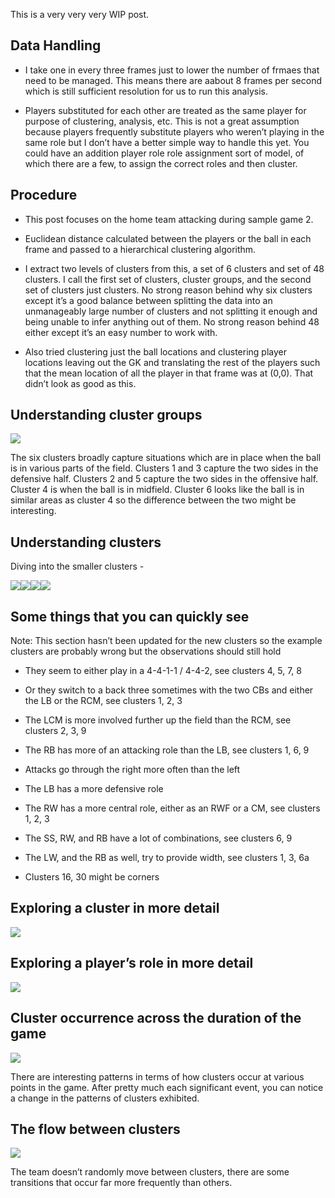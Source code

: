 This is a very very very WIP post.

Data Handling
-------------

-   I take one in every three frames just to lower the number of frmaes
    that need to be managed. This means there are aabout 8 frames per
    second which is still sufficient resolution for us to run this
    analysis.

-   Players substituted for each other are treated as the same player
    for purpose of clustering, analysis, etc. This is not a great
    assumption because players frequently substitute players who weren’t
    playing in the same role but I don’t have a better simple way to
    handle this yet. You could have an addition player role role
    assignment sort of model, of which there are a few, to assign the
    correct roles and then cluster.

Procedure
---------

-   This post focuses on the home team attacking during sample game 2.

-   Euclidean distance calculated between the players or the ball in
    each frame and passed to a hierarchical clustering algorithm.

-   I extract two levels of clusters from this, a set of 6 clusters and
    set of 48 clusters. I call the first set of clusters, cluster
    groups, and the second set of clusters just clusters. No strong
    reason behind why six clusters except it’s a good balance between
    splitting the data into an unmanageably large number of clusters and
    not splitting it enough and being unable to infer anything out of
    them. No strong reason behind 48 either except it’s an easy number
    to work with.

-   Also tried clustering just the ball locations and clustering player
    locations leaving out the GK and translating the rest of the players
    such that the mean location of all the player in that frame was at
    (0,0). That didn’t look as good as this.

Understanding cluster groups
----------------------------

![](ClusteringPlayerBallCoordinates_files/figure-markdown_strict/PrintingClusterGroups-1.png)

The six clusters broadly capture situations which are in place when the
ball is in various parts of the field. Clusters 1 and 3 capture the two
sides in the defensive half. Clusters 2 and 5 capture the two sides in
the offensive half. Cluster 4 is when the ball is in midfield. Cluster 6
looks like the ball is in similar areas as cluster 4 so the difference
between the two might be interesting.

Understanding clusters
----------------------

Diving into the smaller clusters -

![](ClusteringPlayerBallCoordinates_files/figure-markdown_strict/PrintingRresultsAttack-1.png)![](ClusteringPlayerBallCoordinates_files/figure-markdown_strict/PrintingRresultsAttack-2.png)![](ClusteringPlayerBallCoordinates_files/figure-markdown_strict/PrintingRresultsAttack-3.png)![](ClusteringPlayerBallCoordinates_files/figure-markdown_strict/PrintingRresultsAttack-4.png)

Some things that you can quickly see
------------------------------------

Note: This section hasn’t been updated for the new clusters so the
example clusters are probably wrong but the observations should still
hold

-   They seem to either play in a 4-4-1-1 / 4-4-2, see clusters 4, 5, 7,
    8

-   Or they switch to a back three sometimes with the two CBs and either
    the LB or the RCM, see clusters 1, 2, 3

-   The LCM is more involved further up the field than the RCM, see
    clusters 2, 3, 9

-   The RB has more of an attacking role than the LB, see clusters 1, 6,
    9

-   Attacks go through the right more often than the left

-   The LB has a more defensive role

-   The RW has a more central role, either as an RWF or a CM, see
    clusters 1, 2, 3

-   The SS, RW, and RB have a lot of combinations, see clusters 6, 9

-   The LW, and the RB as well, try to provide width, see clusters 1, 3,
    6a

-   Clusters 16, 30 might be corners

Exploring a cluster in more detail
----------------------------------

![](ClusteringPlayerBallCoordinates_files/figure-markdown_strict/DetailedLookAtOneCluster-1.png)

Exploring a player’s role in more detail
----------------------------------------

![](ClusteringPlayerBallCoordinates_files/figure-markdown_strict/DetailedLookAtOnePlayer-1.png)

Cluster occurrence across the duration of the game
--------------------------------------------------

![](ClusteringPlayerBallCoordinates_files/figure-markdown_strict/PrintingClusterGroupsAcrossTime-1.png)

There are interesting patterns in terms of how clusters occur at various
points in the game. After pretty much each significant event, you can
notice a change in the patterns of clusters exhibited.

The flow between clusters
-------------------------

![](ClusteringPlayerBallCoordinates_files/figure-markdown_strict/PrintingClusterTransitions2-1.png)

The team doesn’t randomly move between clusters, there are some
transitions that occur far more frequently than others.
